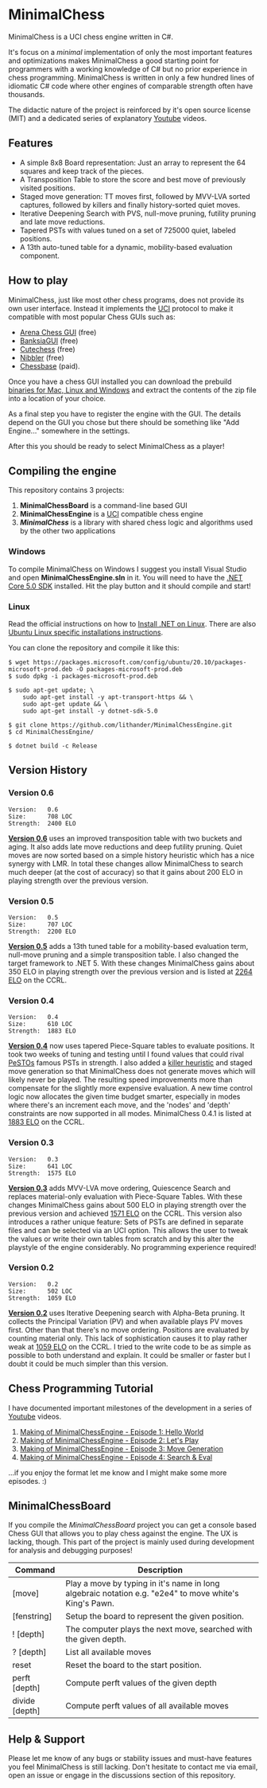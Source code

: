 # MinimalChess

MinimalChess is a UCI chess engine written in C#.

It's focus on a *minimal* implementation of only the most important features and optimizations makes MinimalChess a good starting point for programmers with a working knowledge of C# but no prior experience in chess programming. MinimalChess is written in only a few hundred lines of idiomatic C# code where other engines of comparable strength often have thousands.

The didactic nature of the project is reinforced by it's open source license (MIT) and a dedicated series of explanatory [Youtube](https://www.youtube.com/playlist?list=PL6vJSkTaZuBtTokp8-gnTsP39GCaRS3du) videos.

## Features

* A simple 8x8 Board representation: Just an array to represent the 64 squares and keep track of the pieces.
* A Transposition Table to store the score and best move of previously visited positions.
* Staged move generation: TT moves first, followed by MVV-LVA sorted captures, followed by killers and finally history-sorted quiet moves.
* Iterative Deepening Search with PVS, null-move pruning, futility pruning and late move reductions.
* Tapered PSTs with values tuned on a set of 725000 quiet, labeled positions.
* A 13th auto-tuned table for a dynamic, mobility-based evaluation component.

## How to play

MinimalChess, just like most other chess programs, does not provide its own user interface. Instead it implements the [UCI](https://en.wikipedia.org/wiki/Universal_Chess_Interface) protocol to make it compatible with most popular Chess GUIs such as:
* [Arena Chess GUI](http://www.playwitharena.de/) (free)
* [BanksiaGUI](https://banksiagui.com/) (free)
* [Cutechess](https://cutechess.com/) (free)
* [Nibbler](https://github.com/fohristiwhirl/nibbler/releases) (free)
* [Chessbase](https://chessbase.com/) (paid).

Once you have a chess GUI installed you can download the prebuild [binaries for Mac, Linux and Windows](https://github.com/lithander/MinimalChessEngine/releases/tag/v0.6) and extract the contents of the zip file into a location of your choice.

As a final step you have to register the engine with the GUI. The details depend on the GUI you chose but there should be something like "Add Engine..." somewhere in the settings.

After this you should be ready to select MinimalChess as a player!

## Compiling the engine

This repository contains 3 projects:
1. **MinimalChessBoard** is a command-line based GUI  
1. **MinimalChessEngine** is a [UCI](https://en.wikipedia.org/wiki/Universal_Chess_Interface) compatible chess engine
1. ***MinimalChess*** is a library with shared chess logic and algorithms used by the other two applications

### Windows

To compile MinimalChess on Windows I suggest you install Visual Studio and open **MinimalChessEngine.sln** in it.
You will need to have the [.NET Core 5.0 SDK](https://dotnet.microsoft.com/download/dotnet/5.0) installed. 
Hit the play button and it should compile and start!

### Linux

Read the official instructions on how to [Install .NET on Linux](https://docs.microsoft.com/en-us/dotnet/core/install/linux).
There are also [Ubuntu Linux specific installations instructions](https://docs.microsoft.com/en-us/dotnet/core/install/linux-ubuntu).

You can clone the repository and compile it like this:

```
$ wget https://packages.microsoft.com/config/ubuntu/20.10/packages-microsoft-prod.deb -O packages-microsoft-prod.deb
$ sudo dpkg -i packages-microsoft-prod.deb

$ sudo apt-get update; \
    sudo apt-get install -y apt-transport-https && \
    sudo apt-get update && \
    sudo apt-get install -y dotnet-sdk-5.0

$ git clone https://github.com/lithander/MinimalChessEngine.git
$ cd MinimalChessEngine/

$ dotnet build -c Release
```

## Version History

### Version 0.6
```
Version:   0.6
Size:      708 LOC
Strength:  2400 ELO
```
[__Version 0.6__](https://github.com/lithander/MinimalChessEngine/releases/tag/v0.6) uses an improved transposition table with two buckets and aging. It also adds late move reductions and deep futility pruning. Quiet moves are now sorted based on a simple history heuristic which has a nice synergy with LMR. In total these changes allow MinimalChess to search much deeper (at the cost of accuracy) so that it gains about 200 ELO in playing strength over the previous version.

### Version 0.5
```
Version:   0.5
Size:      707 LOC
Strength:  2200 ELO
```
[__Version 0.5__](https://github.com/lithander/MinimalChessEngine/releases/tag/v0.5) adds a 13th tuned table for a mobility-based evaluation term, null-move pruning and a simple transposition table. I also changed the target framework to .NET 5.
With these changes MinimalChess gains about 350 ELO in playing strength over the previous version and is listed at [2264 ELO](https://ccrl.chessdom.com/ccrl/404/cgi/engine_details.cgi?eng=MinimalChess%200.5%2064-bit#MinimalChess_0_5_64-bit) on the CCRL.

### Version 0.4
```
Version:   0.4
Size:      610 LOC
Strength:  1883 ELO
```
[__Version 0.4__](https://github.com/lithander/MinimalChessEngine/releases/tag/v0.4) now uses tapered Piece-Square tables to evaluate positions. It took two weeks of tuning and testing until I found values that could rival [PeSTOs](https://rofchade.nl/?p=307) famous PSTs in strength.
I also added a [killer heuristic](https://www.chessprogramming.org/Killer_Heuristic) and staged move generation so that MinimalChess does not generate moves which will likely never be played. The resulting speed improvements more than compensate for the slightly more expensive evaluation. 
A new time control logic now allocates the given time budget smarter, especially in modes where there's an increment each move, and the 'nodes' and 'depth' constraints are now supported in all modes.
MinimalChess 0.4.1 is listed at [1883 ELO](http://ccrl.chessdom.com/ccrl/404/cgi/engine_details.cgi?print=Details&each_game=1&eng=MinimalChess%200.4.1%2064-bit#MinimalChess_0_4_1_64-bit) on the CCRL.

### Version 0.3
```
Version:   0.3
Size:      641 LOC
Strength:  1575 ELO
```
[__Version 0.3__](https://github.com/lithander/MinimalChessEngine/releases/tag/v0.3) adds MVV-LVA move ordering, Quiescence Search and replaces material-only evaluation with Piece-Square Tables.
With these changes MinimalChess gains about 500 ELO in playing strength over the previous version and achieved [1571 ELO](http://ccrl.chessdom.com/ccrl/404/cgi/engine_details.cgi?match_length=30&each_game=1&print=Details&each_game=1&eng=MinimalChess%200.3%2064-bit#MinimalChess_0_3_64-bit) on the CCRL.
This version also introduces a rather unique feature: Sets of PSTs are defined in separate files and can be selected via an UCI option. This allows the user to tweak the values or write their own tables from scratch and by this alter the playstyle of the engine considerably. No programming experience required!

### Version 0.2
```
Version:   0.2
Size:      502 LOC
Strength:  1059 ELO 
```
[__Version 0.2__](https://github.com/lithander/MinimalChessEngine/releases/tag/v0.2) uses Iterative Deepening search with Alpha-Beta pruning. It collects the Principal Variation (PV) and when available plays PV moves first. Other than that there's no move ordering. Positions are evaluated by counting material only. This lack of sophistication causes it to play rather weak at [1059 ELO](http://ccrl.chessdom.com/ccrl/404/cgi/engine_details.cgi?print=Details&each_game=1&eng=MinimalChess%200.2%2064-bit#MinimalChess_0_2_64-bit) on the CCRL. I tried to the write code to be as simple as possible to both understand and explain. It could be smaller or faster but I doubt it could be much simpler than this version.

## Chess Programming Tutorial

I have documented important milestones of the development in a series of [Youtube](https://www.youtube.com/playlist?list=PL6vJSkTaZuBtTokp8-gnTsP39GCaRS3du) videos.

1. [Making of MinimalChessEngine - Episode 1: Hello World](https://www.youtube.com/watch?v=hnedjeTApfY&list=PL6vJSkTaZuBtTokp8-gnTsP39GCaRS3du)
1. [Making of MinimalChessEngine - Episode 2: Let's Play](https://www.youtube.com/watch?v=pKB51c9WUrk&list=PL6vJSkTaZuBtTokp8-gnTsP39GCaRS3du)
1. [Making of MinimalChessEngine - Episode 3: Move Generation](https://www.youtube.com/watch?v=j6bNdkQnL0Q&list=PL6vJSkTaZuBtTokp8-gnTsP39GCaRS3du)
1. [Making of MinimalChessEngine - Episode 4: Search & Eval](https://www.youtube.com/watch?v=b3DMIhmPSvE&list=PL6vJSkTaZuBtTokp8-gnTsP39GCaRS3du)

...if you enjoy the format let me know and I might make some more episodes. :)

## MinimalChessBoard

If you compile the *MinimalChessBoard* project you can get a console based Chess GUI that allows you to play chess against the engine. The UX is lacking, though. This part of the project is mainly used during development for analysis and debugging purposes!

Command           | Description
----------------- | -------------
[move]			      | Play a move by typing in it's name in long algebraic notation e.g. "e2e4" to move white's King's Pawn.
[fenstring]  		| Setup the board to represent the given position.
! [depth]		      | The computer plays the next move, searched with the given depth.
? [depth]		      | List all available moves
reset 			      | Reset the board to the start position.
perft [depth]	  	| Compute perft values of the given depth
divide [depth]  	| Compute perft values of all available moves

## Help & Support

Please let me know of any bugs or stability issues and must-have features you feel MinimalChess is still lacking.
Don't hesitate to contact me via email, open an issue or engage in the discussions section of this repository. 
